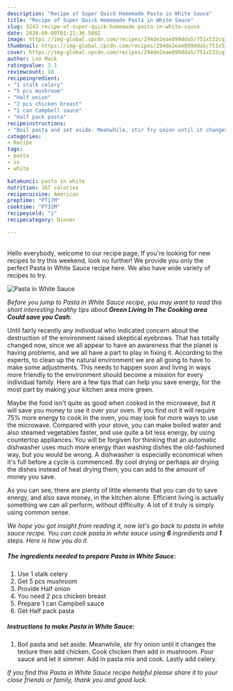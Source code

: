```yaml
---
description: "Recipe of Super Quick Homemade Pasta in White Sauce"
title: "Recipe of Super Quick Homemade Pasta in White Sauce"
slug: 3243-recipe-of-super-quick-homemade-pasta-in-white-sauce
date: 2020-09-09T01:21:36.588Z
image: https://img-global.cpcdn.com/recipes/294de2eae899dda5/751x532cq70/pasta-in-white-sauce-recipe-main-photo.jpg
thumbnail: https://img-global.cpcdn.com/recipes/294de2eae899dda5/751x532cq70/pasta-in-white-sauce-recipe-main-photo.jpg
cover: https://img-global.cpcdn.com/recipes/294de2eae899dda5/751x532cq70/pasta-in-white-sauce-recipe-main-photo.jpg
author: Leo Mack
ratingvalue: 3.1
reviewcount: 10
recipeingredient:
- "1 stalk celery"
- "5 pcs mushroom"
- "Half onion"
- "2 pcs chicken breast"
- "1 can Campbell sauce"
- "Half pack pasta"
recipeinstructions:
- "Boil pasta and set aside. Meanwhile, stir fry onion until it changes the texture then add chicken. Cook chicken then add in mushroom. Pour sauce and let it simmer. Add in pasta mix and cook. Lastly add celery."
categories:
- Recipe
tags:
- pasta
- in
- white

katakunci: pasta in white 
nutrition: 167 calories
recipecuisine: American
preptime: "PT17M"
cooktime: "PT32M"
recipeyield: "1"
recipecategory: Dinner

---
```

<br>
Hello everybody, welcome to our recipe page, If you're looking for new recipes to try this weekend, look no further! We provide you only the perfect Pasta in White Sauce recipe here. We also have wide variety of recipes to try.
<br>


![Pasta in White Sauce](https://img-global.cpcdn.com/recipes/294de2eae899dda5/751x532cq70/pasta-in-white-sauce-recipe-main-photo.jpg)

<i>Before you jump to Pasta in White Sauce recipe, you may want to read this short interesting healthy tips about 
<strong>Green Living In The Cooking area Could save you Cash</strong>.</i>
</br>

Until fairly recently any individual who indicated concern about the destruction of the environment raised skeptical eyebrows. That has totally changed now, since we all appear to have an awareness that the planet is having problems, and we all have a part to play in fixing it. According to the experts, to clean up the natural environment we are all going to have to make some adjustments. This needs to happen soon and living in ways more friendly to the environment should become a mission for every individual family. Here are a few tips that can help you save energy, for the most part by making your kitchen area more green.

Maybe the food isn't quite as good when cooked in the microwave, but it will save you money to use it over your oven. If you find out it will require 75% more energy to cook in the oven, you may look for more ways to use the microwave. Compared with your stove, you can make boiled water and also steamed vegetables faster, and use quite a bit less energy, by using countertop appliances. You will be forgiven for thinking that an automatic dishwasher uses much more energy than washing dishes the old-fashioned way, but you would be wrong. A dishwasher is especially economical when it's full before a cycle is commenced. By cool drying or perhaps air drying the dishes instead of heat drying them, you can add to the amount of money you save.

As you can see, there are plenty of little elements that you can do to save energy, and also save money, in the kitchen alone. Efficient living is actually something we can all perform, without difficulty. A lot of it truly is simply using common sense.


<i>We hope you got insight from reading it, now let's go back to pasta in white sauce recipe. You can cook pasta in white sauce using <strong>6</strong> ingredients and <strong>1</strong> steps. Here is how you do it.
</i>

##### The ingredients needed to prepare Pasta in White Sauce:

1. Use 1 stalk celery
1. Get 5 pcs mushroom
1. Provide Half onion
1. You need 2 pcs chicken breast
1. Prepare 1 can Campbell sauce
1. Get Half pack pasta


##### Instructions to make Pasta in White Sauce:

1. Boil pasta and set aside. Meanwhile, stir fry onion until it changes the texture then add chicken. Cook chicken then add in mushroom. Pour sauce and let it simmer. Add in pasta mix and cook. Lastly add celery.


<i>If you find this Pasta in White Sauce recipe helpful please share it to your close friends or family, thank you and good luck.</i>
